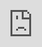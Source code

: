 <!DOCTYPE html>
<html>
<head>
<title>game example</title>
<link rel="icon" type="image/x-icon" href="dadish.png">
</head>
<body>
<iframe src="https://rawcdn.githack.com/BluePotato102/dadish/4a04f84bfdef2256d500dc2e7b919bd0ca97af25/index.html" frameborder="0" style="overflow:hidden;overflow-x:hidden;overflow-y:hidden;height:100%;width:100%;position:absolute;top:0%;left:0px;right:0px;bottom:0px" height="100%" width="100%"></iframe>
</body>
</html>
